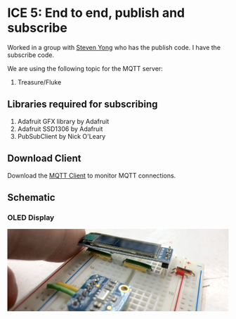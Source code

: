 # ICE 5: End to end, publish and subscribe
Worked in a group with [Steven Yong](https://github.com/hcde440/ice-5-steven-yong) who has the publish code. I have the subscribe code.

We are using the following topic for the MQTT server:
1. Treasure/Fluke

## Libraries required for subscribing 
1. Adafruit GFX library by Adafruit
2. Adafruit SSD1306 by Adafruit
3. PubSubClient by Nick O'Leary

## Download Client
Download the [MQTT Client](http://mqttfx.jensd.de) to monitor MQTT connections. 

## Schematic
### OLED Display
![OLED](images/oled.png)